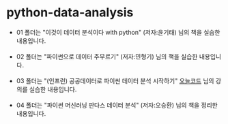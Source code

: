 # python-data-analysis

* 01 폴더는 "이것이 데이터 분석이다 with python" (저자:윤기태) 님의 책을 실습한 내용입니다. </br></br>
* 02 폴더는 "파이썬으로 데이터 주무르기" (저자:민형기) 님의 책을 실습한 내용입니다.</br></br>
* 03 폴더는 "(인프런) 공공데이터로 파이썬 데이터 분석 시작하기" [오늘코드](https://github.com/corazzon/open-data-analysis-basic) 님의 강의를 실습한 내용입니다.</br></br>
* 04 폴더는 "파이썬 머신러닝 판다스 데이터 분석" (저자:오승환) 님의 책을 정리한 내용입니다. </br></br>
